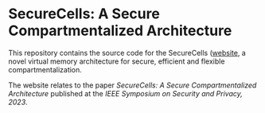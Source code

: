 # SecureCells: A Secure Compartmentalized Architecture

This repository contains the source code for the SecureCells ([website](https://hexhive.epfl.ch/securecells/),
a novel virtual memory architecture for secure, efficient and flexible compartmentalization.

The website relates to the paper 
*SecureCells: A Secure Compartmentalized Architecture*
published at the
*IEEE Symposium on Security and Privacy, 2023*.

